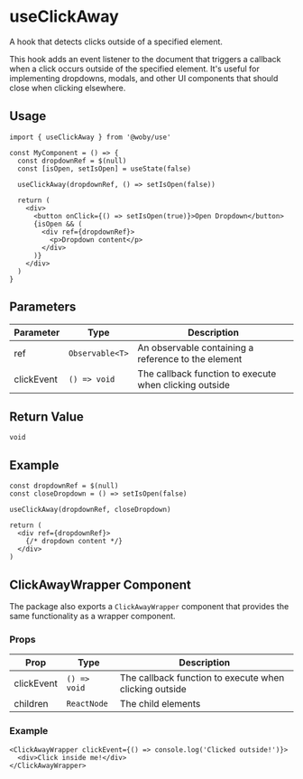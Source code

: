 # useClickAway

A hook that detects clicks outside of a specified element.

This hook adds an event listener to the document that triggers a callback when a click occurs outside of the specified element. It's useful for implementing dropdowns, modals, and other UI components that should close when clicking elsewhere.

## Usage

```tsx
import { useClickAway } from '@woby/use'

const MyComponent = () => {
  const dropdownRef = $(null)
  const [isOpen, setIsOpen] = useState(false)
  
  useClickAway(dropdownRef, () => setIsOpen(false))
  
  return (
    <div>
      <button onClick={() => setIsOpen(true)}>Open Dropdown</button>
      {isOpen && (
        <div ref={dropdownRef}>
          <p>Dropdown content</p>
        </div>
      )}
    </div>
  )
}
```

## Parameters

| Parameter | Type | Description |
| --------- | ---- | ----------- |
| ref | `Observable<T>` | An observable containing a reference to the element |
| clickEvent | `() => void` | The callback function to execute when clicking outside |

## Return Value

`void`

## Example

```tsx
const dropdownRef = $(null)
const closeDropdown = () => setIsOpen(false)

useClickAway(dropdownRef, closeDropdown)

return (
  <div ref={dropdownRef}>
    {/* dropdown content */}
  </div>
)
```

## ClickAwayWrapper Component

The package also exports a `ClickAwayWrapper` component that provides the same functionality as a wrapper component.

### Props

| Prop | Type | Description |
| ---- | ---- | ----------- |
| clickEvent | `() => void` | The callback function to execute when clicking outside |
| children | `ReactNode` | The child elements |

### Example

```tsx
<ClickAwayWrapper clickEvent={() => console.log('Clicked outside!')}>
  <div>Click inside me!</div>
</ClickAwayWrapper>
```